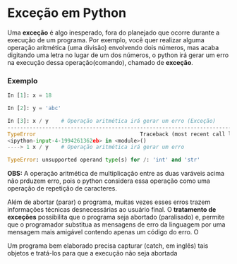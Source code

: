 # Exceção em Python

Uma **exceção** é algo inesperado, fora do planejado que ocorre durante a execução de um programa. Por exemplo, você quer realizar alguma operação aritmética (uma divisão) envolvendo dois números, 
mas acaba digitando uma letra no lugar de um dos números, o python irá gerar um erro na execução dessa operação(comando), chamado de **exceção**. 

### Exemplo
``` python
In [1]: x = 18

In [2]: y = 'abc'

In [3]: x / y    # Operação aritmética irá gerar um erro (Exceção)
---------------------------------------------------------------------------
TypeError                                 Traceback (most recent call last)
<ipython-input-4-1994261362eb> in <module>()
----> 1 x / y    # Operação aritmética irá gerar um erro

TypeError: unsupported operand type(s) for /: 'int' and 'str'

```
**OBS:** A operação aritmética de multiplicação entre as duas varáveis acima não prduzem erro, pois o python considera essa operação como uma operação de repetição de caracteres.

Além de abortar (parar) o programa, muitas vezes esses erros trazem informações técnicas desnecessárias ao usuário final. O **tratamento de exceções** possibilita que o programa seja abortado (paralisado) e,
permite que o programador substitua as mensagens de erro da linguagem por uma mensagem mais amigável contendo apenas um código do erro. O
 

Um programa bem elaborado precisa capturar (catch, em inglês) tais objetos e tratá-los para que a execução não seja abortada
